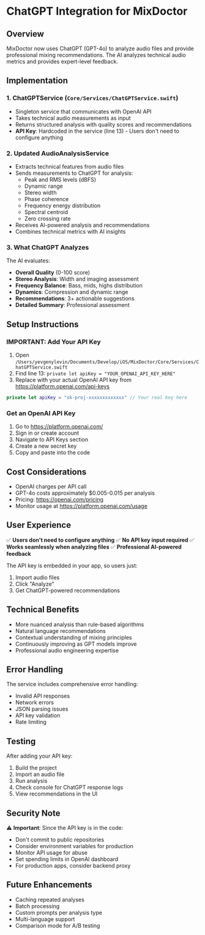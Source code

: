 # ChatGPT Integration for MixDoctor

## Overview
MixDoctor now uses ChatGPT (GPT-4o) to analyze audio files and provide professional mixing recommendations. The AI analyzes technical audio metrics and provides expert-level feedback.

## Implementation

### 1. ChatGPTService (`Core/Services/ChatGPTService.swift`)
- Singleton service that communicates with OpenAI API
- Takes technical audio measurements as input
- Returns structured analysis with quality scores and recommendations
- **API Key**: Hardcoded in the service (line 13) - Users don't need to configure anything

### 2. Updated AudioAnalysisService
- Extracts technical features from audio files
- Sends measurements to ChatGPT for analysis:
  - Peak and RMS levels (dBFS)
  - Dynamic range
  - Stereo width
  - Phase coherence
  - Frequency energy distribution
  - Spectral centroid
  - Zero crossing rate
- Receives AI-powered analysis and recommendations
- Combines technical metrics with AI insights

### 3. What ChatGPT Analyzes
The AI evaluates:
- **Overall Quality** (0-100 score)
- **Stereo Analysis**: Width and imaging assessment
- **Frequency Balance**: Bass, mids, highs distribution
- **Dynamics**: Compression and dynamic range
- **Recommendations**: 3+ actionable suggestions
- **Detailed Summary**: Professional assessment

## Setup Instructions

### **IMPORTANT: Add Your API Key**
1. Open `/Users/yevgenylevin/Documents/Develop/iOS/MixDoctor/Core/Services/ChatGPTService.swift`
2. Find line 13: `private let apiKey = "YOUR_OPENAI_API_KEY_HERE"`
3. Replace with your actual OpenAI API key from https://platform.openai.com/api-keys

```swift
private let apiKey = "sk-proj-xxxxxxxxxxxxx" // Your real key here
```

### Get an OpenAI API Key
1. Go to https://platform.openai.com/
2. Sign in or create account
3. Navigate to API Keys section
4. Create a new secret key
5. Copy and paste into the code

## Cost Considerations
- OpenAI charges per API call
- GPT-4o costs approximately $0.005-0.015 per analysis
- Pricing: https://openai.com/pricing
- Monitor usage at https://platform.openai.com/usage

## User Experience
✅ **Users don't need to configure anything**
✅ **No API key input required**
✅ **Works seamlessly when analyzing files**
✅ **Professional AI-powered feedback**

The API key is embedded in your app, so users just:
1. Import audio files
2. Click "Analyze"
3. Get ChatGPT-powered recommendations

## Technical Benefits
- More nuanced analysis than rule-based algorithms
- Natural language recommendations
- Contextual understanding of mixing principles
- Continuously improving as GPT models improve
- Professional audio engineering expertise

## Error Handling
The service includes comprehensive error handling:
- Invalid API responses
- Network errors
- JSON parsing issues
- API key validation
- Rate limiting

## Testing
After adding your API key:
1. Build the project
2. Import an audio file
3. Run analysis
4. Check console for ChatGPT response logs
5. View recommendations in the UI

## Security Note
⚠️ **Important**: Since the API key is in the code:
- Don't commit to public repositories
- Consider environment variables for production
- Monitor API usage for abuse
- Set spending limits in OpenAI dashboard
- For production apps, consider backend proxy

## Future Enhancements
- Caching repeated analyses
- Batch processing
- Custom prompts per analysis type
- Multi-language support
- Comparison mode for A/B testing
